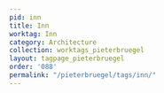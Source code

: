 ```yaml
---
pid: inn
title: Inn
worktag: Inn
category: Architecture
collection: worktags_pieterbruegel
layout: tagpage_pieterbruegel
order: '088'
permalink: "/pieterbruegel/tags/inn/"
---
```

